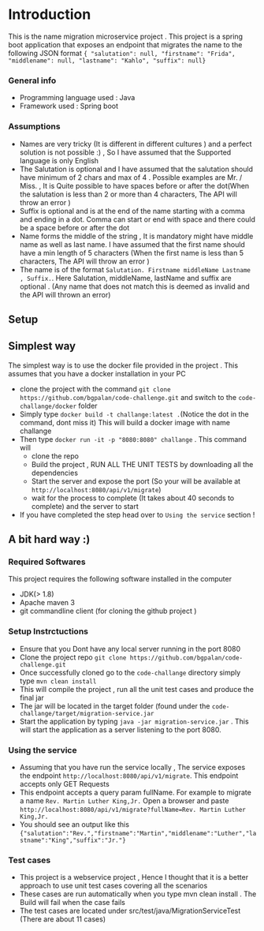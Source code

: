 # Introduction 
This is the name migration microservice project . This project is a spring boot application that exposes an endpoint 
that migrates the name to the following JSON format ```{
"salutation": null,
"firstname": "Frida",
"middlename": null,
"lastname": "Kahlo",
"suffix": null}```
### General info 
* Programming language used : Java 
* Framework used : Spring boot 

### Assumptions 
* Names are very tricky (It is different in different cultures ) and a perfect solution is not possible :) , So I have assumed that the Supported language is only English 
* The Salutation is optional and I have assumed that the salutation should have minimum of 2 chars and max of 4 . Possible examples are Mr. / Miss. , It is Quite possible to have spaces before or after the dot(When the salutation is less than 2 or more than 4 characters, The API will throw an error )
* Suffix is optional and is at the end of the name starting with a comma and ending in a dot. Comma can start or end with space and there could be a space before or after the dot
* Name forms the middle of the string , It is mandatory might have middle name as well as last name. I have assumed that the first name should have a min length of 5 characters (When the first name is less than 5 characters, The API will throw an error )
* The name is of the format ```Salutation. Firstname middleName Lastname , Suffix.```. Here Salutation, middleName, lastName and suffix are optional . (Any name that does not match this is deemed as invalid and the API will thrown an error) 

## Setup

## Simplest way 
The simplest way is to use the docker file provided in the project . This assumes that you have a docker installation in your PC
* clone the project with the command ```git clone https://github.com/bgpalan/code-challenge.git``` and switch to the ```code-challange/docker``` folder
* Simply type ```docker build -t challange:latest .```(Notice the dot in the command, dont miss it)  This will build a docker image with name challange 
* Then type ```docker run -it -p "8080:8080" challange``` . This command will 
    * clone the repo 
    * Build the project , RUN ALL THE UNIT TESTS by downloading all the dependencies
    * Start the server and expose the port (So your will be available at ```http://localhost:8080/api/v1/migrate```)
    * wait for the process to complete (It takes about 40 seconds to complete) and the server to start 
* If you have completed the step head over to ```Using the service``` section !

## A bit hard way :)
### Required Softwares 
This project requires the following software installed in the computer 
* JDK(> 1.8) 
* Apache maven 3
* git commandline client (for cloning the github project ) 

### Setup Instrctuctions 
* Ensure that you Dont have any local server running in the port 8080
* Clone the project repo ```git clone https://github.com/bgpalan/code-challenge.git```
* Once successfully cloned go to the ```code-challange``` directory simply type ```mvn clean install```
* This will compile the project , run all the unit test cases and produce the final jar 
* The jar will be located in the target folder (found under the ```code-challange/target/migration-service.jar```
* Start the application by typing ```java -jar migration-service.jar``` . This will start the application as a server listening to the port 8080.

### Using the service 
* Assuming that you have run the service locally , The service exposes the endpoint ```http://localhost:8080/api/v1/migrate```. This endpoint accepts only GET Requests
* This endpoint accepts a query param fullName. For example to migrate a name ```Rev. Martin Luther King,Jr.``` Open a browser and paste ```http://localhost:8080/api/v1/migrate?fullName=Rev. Martin Luther King,Jr.```
* You should see an output like this ```{"salutation":"Rev.","firstname":"Martin","middlename":"Luther","lastname":"King","suffix":"Jr."}```

### Test cases 
* This project is a webservice project , Hence I thought that it is a better approach to use unit test cases covering all the scenarios
* These cases are run automatically when you type mvn clean install . The Build will fail when the case fails 
* The test cases are located under src/test/java/MigrationServiceTest (There are about 11 cases) 

